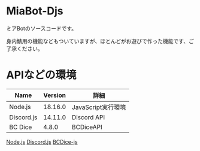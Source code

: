 # MiaBot-Djs

ミアBotのソースコードです。

身内鯖用の機能などもついていますが、ほとんどがお遊びで作った機能です、ご了承ください。

# APIなどの環境
| Name | Version | 詳細 |
| ---- | ---- | ---- |
| Node.js | 18.16.0 | JavaScript実行環境 |
| Discord.js | 14.11.0 | Discord API |
| BC Dice | 4.8.0 | BCDiceAPI |

[Node.js](https://nodejs.org/)
[Discord.js](https://github.com/discordjs/discord.js)
[BCDice-js](https://github.com/bcdice/bcdice-js/)
